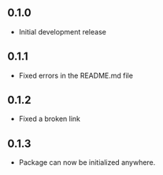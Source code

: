 ## 0.1.0

* Initial development release

## 0.1.1

* Fixed errors in the README.md file

## 0.1.2

* Fixed a broken link

## 0.1.3

* Package can now be initialized anywhere.